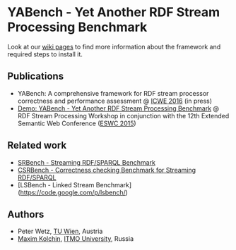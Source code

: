 # YABench - Yet Another RDF Stream Processing Benchmark

Look at our [wiki pages](https://github.com/YABench/yabench/wiki) to find more information about the framework and required steps to install it.

## Publications

* YABench: A comprehensive framework for RDF stream processor correctness and performance assessment @ [ICWE 2016](http://icwe2016.inf.usi.ch/) (in press)
* [Demo: YABench - Yet Another RDF Stream Processing Benchmark](https://www.w3.org/community/rsp/files/2015/05/RSP_Workshop_2015_submission_14.pdf) @ RDF Stream Processing Workshop in conjunction with the 12th Extended Semantic Web Conference ([ESWC 2015](http://2015.eswc-conferences.org/))

## Related work
* [SRBench - Streaming RDF/SPARQL Benchmark](http://www.w3.org/wiki/SRBench)
* [CSRBench - Correctness checking Benchmark for Streaming RDF/SPARQL](http://www.w3.org/wiki/CSRBench)
* [LSBench - Linked Stream Benchmark] (https://code.google.com/p/lsbench/)

## Authors
* Peter Wetz, [TU Wien](http://www.tuwien.ac.at/), Austria
* [Maxim Kolchin](http://kolchinmax.ru), [ITMO University](http://en.ifmo.ru/), Russia
